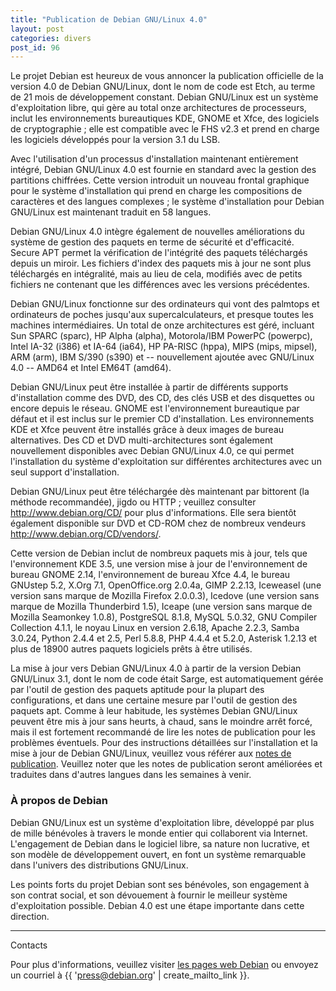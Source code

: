 ```yaml
---
title: "Publication de Debian GNU/Linux 4.0"
layout: post
categories: divers
post_id: 96
---
```

Le projet Debian est heureux de vous annoncer la publication officielle
de la version 4.0 de Debian GNU/Linux, dont le nom de code est Etch, au
terme de 21 mois de développement constant. Debian GNU/Linux est un
système d'exploitation libre, qui gère au total onze architectures de
processeurs, inclut les environnements bureautiques KDE, GNOME et Xfce,
des logiciels de cryptographie ; elle est compatible avec le FHS v2.3 et
prend en charge les logiciels développés pour la version 3.1 du LSB.

Avec l'utilisation d'un processus d'installation maintenant entièrement
intégré, Debian GNU/Linux 4.0 est fournie en standard avec la gestion
des partitions chiffrées. Cette version introduit un nouveau frontal
graphique pour le système d'installation qui prend en charge les
compositions de caractères et des langues complexes ; le système
d'installation pour Debian GNU/Linux est maintenant traduit en 58
langues.

Debian GNU/Linux 4.0 intègre également de nouvelles améliorations du
système de gestion des paquets en terme de sécurité et d'efficacité.
Secure APT permet la vérification de l'intégrité des paquets téléchargés
depuis un miroir. Les fichiers d'index des paquets mis à jour ne sont
plus téléchargés en intégralité, mais au lieu de cela, modifiés avec de
petits fichiers ne contenant que les différences avec les versions
précédentes.

Debian GNU/Linux fonctionne sur des ordinateurs qui vont des palmtops et
ordinateurs de poches jusqu'aux supercalculateurs, et presque toutes les
machines intermédiaires. Un total de onze architectures est géré,
incluant Sun SPARC (sparc), HP Alpha (alpha), Motorola/IBM PowerPC
(powerpc), Intel IA-32 (i386) et IA-64 (ia64), HP PA-RISC (hppa), MIPS
(mips, mipsel), ARM (arm), IBM S/390 (s390) et -- nouvellement ajoutée
avec GNU/Linux 4.0 -- AMD64 et Intel EM64T (amd64).

Debian GNU/Linux peut être installée à partir de différents supports
d'installation comme des DVD, des CD, des clés USB et des disquettes ou
encore depuis le réseau. GNOME est l'environnement bureautique par
défaut et il est inclus sur le premier CD d'installation. Les
environnements KDE et Xfce peuvent être installés grâce à deux images de
bureau alternatives. Des CD et DVD multi-architectures sont également
nouvellement disponibles avec Debian GNU/Linux 4.0, ce qui permet
l'installation du système d'exploitation sur différentes architectures
avec un seul support d'installation.

Debian GNU/Linux peut être téléchargée dès maintenant par bittorent (la
méthode recommandée), jigdo ou HTTP ; veuillez consulter
<http://www.debian.org/CD/> pour plus d'informations. Elle sera bientôt
également disponible sur DVD et CD-ROM chez de nombreux vendeurs
<http://www.debian.org/CD/vendors/>.

Cette version de Debian inclut de nombreux paquets mis à jour, tels que
l'environnement KDE 3.5, une version mise à jour de l'environnement de
bureau GNOME 2.14, l'environnement de bureau Xfce 4.4, le bureau GNUstep
5.2, X.Org 7.1, OpenOffice.org 2.0.4a, GIMP 2.2.13, Iceweasel (une
version sans marque de Mozilla Firefox 2.0.0.3), Icedove (une version
sans marque de Mozilla Thunderbird 1.5), Iceape (une version sans marque
de Mozilla Seamonkey 1.0.8), PostgreSQL 8.1.8, MySQL 5.0.32, GNU
Compiler Collection 4.1.1, le noyau Linux en version 2.6.18, Apache
2.2.3, Samba 3.0.24, Python 2.4.4 et 2.5, Perl 5.8.8, PHP 4.4.4 et
5.2.0, Asterisk 1.2.13 et plus de 18900 autres paquets logiciels prêts à
être utilisés.

La mise à jour vers Debian GNU/Linux 4.0 à partir de la version Debian
GNU/Linux 3.1, dont le nom de code était Sarge, est automatiquement
gérée par l'outil de gestion des paquets aptitude pour la plupart des
configurations, et dans une certaine mesure par l'outil de gestion des
paquets apt. Comme à leur habitude, les systèmes Debian GNU/Linux
peuvent être mis à jour sans heurts, à chaud, sans le moindre arrêt
forcé, mais il est fortement recommandé de lire les notes de publication
pour les problèmes éventuels. Pour des instructions détaillées sur
l'installation et la mise à jour de Debian GNU/Linux, veuillez vous
référer aux [notes de publication](http://www.debian.org/releases/etch/releasenotes). Veuillez noter que
les notes de publication seront améliorées et traduites dans d'autres
langues dans les semaines à venir.


### À propos de Debian ###

Debian GNU/Linux est un système d'exploitation libre, développé par plus
de mille bénévoles à travers le monde entier qui collaborent via
Internet. L'engagement de Debian dans le logiciel libre, sa nature non
lucrative, et son modèle de développement ouvert, en font un système
remarquable dans l'univers des distributions GNU/Linux.

Les points forts du projet Debian sont ses bénévoles, son engagement à
son contrat social, et son dévouement à fournir le meilleur système
d'exploitation possible. Debian 4.0 est une étape importante dans cette
direction.

-------

Contacts

Pour plus d'informations, veuillez visiter [les pages web Debian](http://www.debian.org/) ou envoyez un courriel à {{ 'press@debian.org' | create_mailto_link }}.
